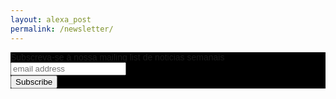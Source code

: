 ```yaml
---
layout: alexa_post
permalink: /newsletter/
---
```


<!-- Begin MailChimp Signup Form -->
<link href="//cdn-images.mailchimp.com/embedcode/slim-10_7.css" rel="stylesheet" type="text/css">
<style type="text/css">
	#mc_embed_signup{background:black; clear:left; font:14px Helvetica,Arial,sans-serif; }
	/* Add your own MailChimp form style overrides in your site stylesheet or in this style block.
	   We recommend moving this block and the preceding CSS link to the HEAD of your HTML file. */

</style>
<div id="mc_embed_signup">
<form action="https://network.us18.list-manage.com/subscribe/post?u=c0881386eb38e811c3f8898c2&amp;id=1eb9ab3836" method="post" id="mc-embedded-subscribe-form" name="mc-embedded-subscribe-form" class="validate" target="_blank" novalidate>
    <div id="mc_embed_signup_scroll">
	<label for="mce-EMAIL">Subscreva-se à nossa mailing list de noticias semanais</label>
	<input type="email" value="" name="EMAIL" class="email" id="mce-EMAIL" placeholder="email address" style="" required>
    <!-- real people should not fill this in and expect good things - do not remove this or risk form bot signups-->
    <div style="position: absolute; left: -5000px;" aria-hidden="true"><input type="text" name="b_c0881386eb38e811c3f8898c2_1eb9ab3836" tabindex="-1" value=""></div>
    <div class="clear"><input type="submit" value="Subscribe" name="subscribe" id="mc-embedded-subscribe" class="button"></div>
    </div>
</form>
</div>

<!--End mc_embed_signup-->

<p></p>
<p></p>
<p></p>